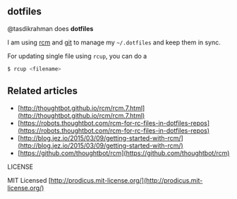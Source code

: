 ## dotfiles

@tasdikrahman does **dotfiles**

I am using [rcm](https://github.com/thoughtbot/rcm) and [git](https://git-scm.com) to manage  my `~/.dotfiles` and keep them in sync.

For updating single file using `rcup`, you can do a

```sh
$ rcup <filename>
```

## Related articles

- [http://thoughtbot.github.io/rcm/rcm.7.html](http://thoughtbot.github.io/rcm/rcm.7.html)
- [https://robots.thoughtbot.com/rcm-for-rc-files-in-dotfiles-repos](https://robots.thoughtbot.com/rcm-for-rc-files-in-dotfiles-repos)
- [http://blog.jez.io/2015/03/09/getting-started-with-rcm/](http://blog.jez.io/2015/03/09/getting-started-with-rcm/)
- [https://github.com/thoughtbot/rcm](https://github.com/thoughtbot/rcm)

LICENSE

MIT Licensed [http://prodicus.mit-license.org/](http://prodicus.mit-license.org/)

